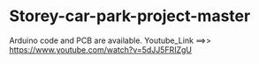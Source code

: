 # Storey-car-park-project-master
Arduino code and PCB are available. Youtube_Link ==>> https://www.youtube.com/watch?v=5dJJ5FRIZgU
